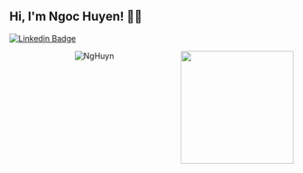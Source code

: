 ## Hi, I'm Ngoc Huyen! 🙋‍♀️

[![Linkedin Badge](https://img.shields.io/badge/-jlim-blue?style=flat&logo=Linkedin&logoColor=white&link=https://www.linkedin.com/in/nhnhuyen/)](https://www.linkedin.com/in/nhnhuyen/)


<p align="center"> <img src="https://github-readme-stats.vercel.app/api?username=NgHuyn&show_icons=true&theme=gotham" alt="NgHuyn" />
<a href="https://myoctocat.dev/@sw-yx/octocat">
  <img align="right" src="https://user-images.githubusercontent.com/6764957/101532175-1cda1580-39cf-11eb-92fc-8466f97122fc.png" width=200 />
</a>
